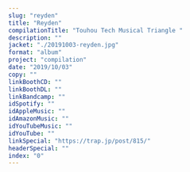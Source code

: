 ```yaml
---
slug: "reyden"
title: "Reyden"
compilationTitle: "Touhou Tech Musical Triangle	"
description: ""
jacket: "./20191003-reyden.jpg"
format: "album"
project: "compilation"
date: "2019/10/03"
copy: ""
linkBoothCD: ""
linkBoothDL: ""
linkBandcamp: ""
idSpotify: ""
idAppleMusic: ""
idAmazonMusic: ""
idYouTubeMusic: ""
idYouTube: ""
linkSpecial: "https://trap.jp/post/815/"
headerSpecial: ""
index: "0"
---
```

